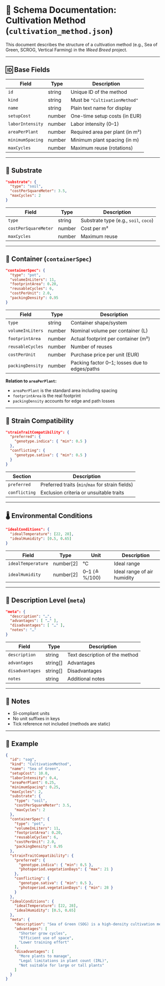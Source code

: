 # 📄 Schema Documentation: Cultivation Method (`cultivation_method.json`)

This document describes the structure of a cultivation method (e.g., Sea of Green, SCROG, Vertical Farming) in the *Weed Breed* project.

---

## 🆔 Base Fields

| Field            | Type    | Description                                |
|------------------|---------|--------------------------------------------|
| `id`             | string  | Unique ID of the method                    |
| `kind`           | string  | Must be `"CultivationMethod"`              |
| `name`           | string  | Plain text name for display                |
| `setupCost`      | number  | One-time setup costs (in EUR)              |
| `laborIntensity` | number  | Labor intensity (0–1)                      |
| `areaPerPlant`   | number  | Required area per plant (in m²)            |
| `minimumSpacing` | number  | Minimum plant spacing (in m)               |
| `maxCycles`      | number  | Maximum reuse (rotations)                  |

---

## 🌱 Substrate

```json
"substrate": {
  "type": "soil",
  "costPerSquareMeter": 3.5,
  "maxCycles": 2
}
```

| Field                 | Type    | Description                           |
|-----------------------|---------|---------------------------------------|
| `type`                | string  | Substrate type (e.g., `soil`, `coco`) |
| `costPerSquareMeter`  | number  | Cost per m²                           |
| `maxCycles`           | number  | Maximum reuse                         |

---

## 🧺 Container (`containerSpec`)

```json
"containerSpec": {
  "type": "pot",
  "volumeInLiters": 11,
  "footprintArea": 0.20,
  "reusableCycles": 6,
  "costPerUnit": 2.0,
  "packingDensity": 0.95
}
```

| Field            | Type    | Description                                  |
|------------------|---------|----------------------------------------------|
| `type`           | string  | Container shape/system                       |
| `volumeInLiters` | number  | Nominal volume per container (L)             |
| `footprintArea`  | number  | Actual footprint per container (m²)          |
| `reusableCycles` | number  | Number of reuses                             |
| `costPerUnit`    | number  | Purchase price per unit (EUR)                |
| `packingDensity` | number  | Packing factor 0–1; losses due to edges/paths|

**Relation to `areaPerPlant`:**
- `areaPerPlant` is the standard area including spacing
- `footprintArea` is the real footprint
- `packingDensity` accounts for edge and path losses

---

## 🧬 Strain Compatibility

```json
"strainTraitCompatibility": {
  "preferred": {
    "genotype.indica": { "min": 0.5 }
  },
  "conflicting": {
    "genotype.sativa": { "min": 0.5 }
  }
}
```

| Section       | Description                                                |
|---------------|------------------------------------------------------------|
| `preferred`   | Preferred traits (`min`/`max` for strain fields)         |
| `conflicting` | Exclusion criteria or unsuitable traits                    |

---

## 🌡 Environmental Conditions

```json
"idealConditions": {
  "idealTemperature": [22, 28],
  "idealHumidity": [0.5, 0.65]
}
```

| Field            | Type      | Unit          | Description                      |
|------------------|-----------|---------------|----------------------------------|
| `idealTemperature`| number[2] | °C            | Ideal range                      |
| `idealHumidity`  | number[2] | 0–1 (≙ %/100) | Ideal range of air humidity      |

---

## 🧾 Description Level (`meta`)

```json
"meta": {
  "description": "…",
  "advantages": [ "…" ],
  "disadvantages": [ "…" ],
  "notes": "…"
}
```

| Field           | Type      | Description                               |
|-----------------|-----------|-------------------------------------------|
| `description`   | string    | Text description of the method            |
| `advantages`    | string[]  | Advantages                                |
| `disadvantages` | string[]  | Disadvantages                             |
| `notes`         | string    | Additional notes                          |

---

## 📌 Notes

- SI-compliant units
- No unit suffixes in keys
- Tick reference not included (methods are static)

---

## 🧱 Example

```json
{
  "id": "sog",
  "kind": "CultivationMethod",
  "name": "Sea of Green",
  "setupCost": 10.0,
  "laborIntensity": 0.4,
  "areaPerPlant": 0.25,
  "minimumSpacing": 0.25,
  "maxCycles": 2,
  "substrate": {
    "type": "soil",
    "costPerSquareMeter": 3.5,
    "maxCycles": 2
  },
  "containerSpec": {
    "type": "pot",
    "volumeInLiters": 11,
    "footprintArea": 0.20,
    "reusableCycles": 6,
    "costPerUnit": 2.0,
    "packingDensity": 0.95
  },
  "strainTraitCompatibility": {
    "preferred": {
      "genotype.indica": { "min": 0.5 },
      "photoperiod.vegetationDays": { "max": 21 }
    },
    "conflicting": {
      "genotype.sativa": { "min": 0.5 },
      "photoperiod.vegetationDays": { "min": 28 }
    }
  },
  "idealConditions": {
    "idealTemperature": [22, 28],
    "idealHumidity": [0.5, 0.65]
  },
  "meta": {
    "description": "Sea of Green (SOG) is a high-density cultivation method where many small plants are grown close together to quickly fill a canopy.",
    "advantages": [
      "Shorter grow cycles",
      "Efficient use of space",
      "Lower training effort"
    ],
    "disadvantages": [
      "More plants to manage",
      "Legal limitations in plant count (IRL)",
      "Not suitable for large or tall plants"
    ]
  }
}
```